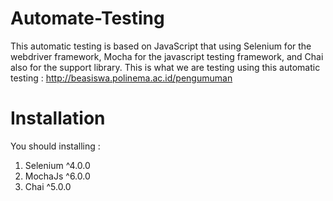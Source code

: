 # Automate-Testing
This automatic testing is based on JavaScript that using Selenium for the webdriver framework, Mocha for the javascript testing framework, and Chai also for the support library. This is what we are testing using this automatic testing : http://beasiswa.polinema.ac.id/pengumuman

# Installation
You should installing :
1. Selenium ^4.0.0
2. MochaJs ^6.0.0
3. Chai ^5.0.0
